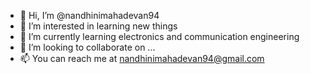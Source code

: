 - 👋 Hi, I’m @nandhinimahadevan94
- 👀 I’m interested in learning new things
- 🌱 I’m currently learning electronics and communication engineering
- 💞️ I’m looking to collaborate on ...
- 📫 You can reach me at nandhinimahadevan94@gmail.com 

<!---
nandhinimahadevan94/nandhinimahadevan94 is a ✨ special ✨ repository because its `README.md` (this file) appears on your GitHub profile.
You can click the Preview link to take a look at your changes.
--->
